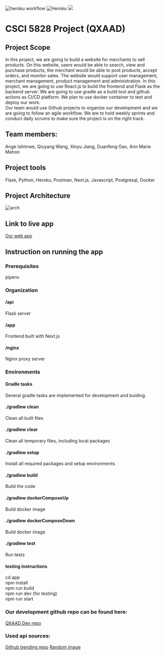 ![heroku workflow](https://github.com/kevgao/csci5828/actions/workflows/deploy-to-heroku.yaml/badge.svg)
![Heroku](https://pyheroku-badge.herokuapp.com/?app=csci5828dev)
[![](https://img.shields.io/website-up-down-green-red/http/monip.org.svg)](https://csci5828dev.herokuapp.com)





# CSCI 5828 Project (QXAAD)

## Project Scope
In this project, we are going to build a website for merchants to sell products. On this website, users would be able to search, view and purchase products, the merchant would be able to post products, accept orders, and monitor sales. The website would support user management, merchant management, product management and administration.
In this project, we are going to use React.js to build the frontend and Flask as the backend server. We are going to use gradle as a build tool and github actions as CI/CD platform. We plan to use docker container to test and deploy our work.\
Our team would use Github projects to organize our development and we are going to follow an agile workflow. We are to hold weekly sprints and conduct daily scrums to make sure the project is on the right track.



## Team members:
Ange Ishimwe, Qiuyang Wang, Xinyu Jiang, Duanfeng Gao, Ann Marie Mahon

## Project tools
Flask, Python, Heroku, Postman, Next.js, Javascript, Postgresql, Docker





## Project Architecture
![arch](https://user-images.githubusercontent.com/45773808/115894565-a6d2ca00-a416-11eb-88e5-153904d37d94.PNG)



## Link to live app
[Our web app](https://csci5828app.herokuapp.com/)

## Instruction on running the app

### Prerequisites

pipenv

### Organization
#### /api
Flask server

#### /app
Frontend built with Next.js

#### /nginx
Nginx proxy server  

### Environments

#### Gradle tasks
Several gradle tasks are implemented for development and buiding. 
#### ./gradlew clean
Clean all built files
#### ./gradlew clear
Clean all temporary files, including local packages
#### ./gradlew setup
Install all required packages and setup environments
#### ./gradlew build
Build the code
#### ./gradlew dockerComposeUp
Build docker image

#### ./gradlew dockerComposeDown
Build docker image
#### ./gradlew test
Run tests

#### testing instructions
cd app\
npm install\
npm run build\
npm run dev  (for testing)\
npm run start  


### Our development github repo can be found here:
[QXAAD Dev repo](https://github.com/kevgao/csci5828/tree/dev)

### Used api sources:
[Github trending repo](https://www.npmjs.com/package/trending-github)
[Random image](https://source.unsplash.com/)



